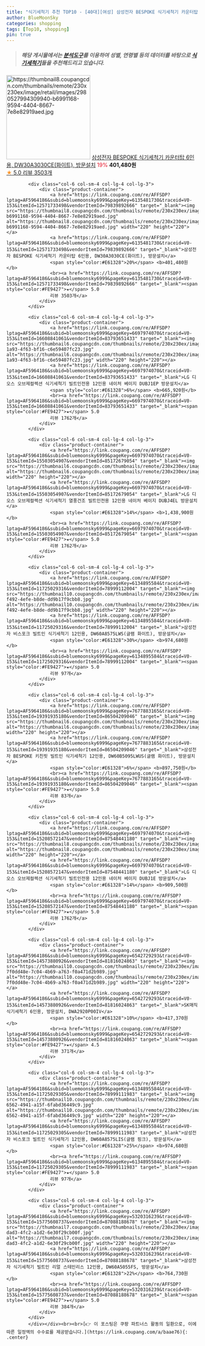 ```yaml
---
title: "식기세척기 추천 TOP10 - [40대][여성] 삼성전자 BESPOKE 식기세척기 카운터탑 6인용, DW30A3030CE(화이트), 방문설치"
author: BlueMoonSky
categories: shopping
tags: [Top10, shopping]
pin: true
---
```


> ##### 해당 게시물에서는 [**분석도구**](https://itemscout.io/)를 이용하여 **성별**, **연령별** 등의 데이터를 바탕으로 [**식기세척기**](https://link.coupang.com/a/baae76)들을 추천해드리고 있습니다.
<div class="container"><div class="row">
            <div class="col-6 col-sm-4 col-lg-4 col-lg-3">
                <div class="product-container">
                    <a href="https://link.coupang.com/re/AFFSDP?lptag=AF5964186&subid=bluemoonsky6999&pageKey=6135481730&traceid=V0-153&itemId=12571733498&vendorItemId=79839892666" target="_blank"><img src="https://thumbnail8.coupangcdn.com/thumbnails/remote/230x230ex/image/retail/images/2980527994309940-b6991168-9594-4404-8667-7e8e82919aed.jpg" alt="https://thumbnail8.coupangcdn.com/thumbnails/remote/230x230ex/image/retail/images/2980527994309940-b6991168-9594-4404-8667-7e8e82919aed.jpg" width="220" height="220"></a>
                    <a href="https://link.coupang.com/re/AFFSDP?lptag=AF5964186&subid=bluemoonsky6999&pageKey=6135481730&traceid=V0-153&itemId=12571733498&vendorItemId=79839892666" target="_blank">삼성전자 BESPOKE 식기세척기 카운터탑 6인용, DW30A3030CE(화이트), 방문설치</a>
                    <span style="color:#E61328">19%</span> <b>401,480원</b>
                    <br><a href="https://link.coupang.com/re/AFFSDP?lptag=AF5964186&subid=bluemoonsky6999&pageKey=6135481730&traceid=V0-153&itemId=12571733498&vendorItemId=79839892666" target="_blank"><span style="color:#FE9427">★</span> 5.0
                    리뷰 3503개</a>
                </div>
            </div>
            
            <div class="col-6 col-sm-4 col-lg-4 col-lg-3">
                <div class="product-container">
                    <a href="https://link.coupang.com/re/AFFSDP?lptag=AF5964186&subid=bluemoonsky6999&pageKey=6135481730&traceid=V0-153&itemId=12571733498&vendorItemId=79839892666" target="_blank"><img src="https://thumbnail8.coupangcdn.com/thumbnails/remote/230x230ex/image/retail/images/2980527994309940-b6991168-9594-4404-8667-7e8e82919aed.jpg" alt="https://thumbnail8.coupangcdn.com/thumbnails/remote/230x230ex/image/retail/images/2980527994309940-b6991168-9594-4404-8667-7e8e82919aed.jpg" width="220" height="220"></a>
                    <a href="https://link.coupang.com/re/AFFSDP?lptag=AF5964186&subid=bluemoonsky6999&pageKey=6135481730&traceid=V0-153&itemId=12571733498&vendorItemId=79839892666" target="_blank">삼성전자 BESPOKE 식기세척기 카운터탑 6인용, DW30A3030CE(화이트), 방문설치</a>
                    <span style="color:#E61328">20%</span> <b>401,480원</b>
                    <br><a href="https://link.coupang.com/re/AFFSDP?lptag=AF5964186&subid=bluemoonsky6999&pageKey=6135481730&traceid=V0-153&itemId=12571733498&vendorItemId=79839892666" target="_blank"><span style="color:#FE9427">★</span> 5.0
                    리뷰 3503개</a>
                </div>
            </div>
            
            <div class="col-6 col-sm-4 col-lg-4 col-lg-3">
                <div class="product-container">
                    <a href="https://link.coupang.com/re/AFFSDP?lptag=AF5964186&subid=bluemoonsky6999&pageKey=6697974070&traceid=V0-153&itemId=16608841061&vendorItemId=83793651433" target="_blank"><img src="https://thumbnail6.coupangcdn.com/thumbnails/remote/230x230ex/image/retail/images/2022/11/08/17/6/281b0920-1a93-4f63-bf16-c6e59407fc23.jpg" alt="https://thumbnail6.coupangcdn.com/thumbnails/remote/230x230ex/image/retail/images/2022/11/08/17/6/281b0920-1a93-4f63-bf16-c6e59407fc23.jpg" width="220" height="220"></a>
                    <a href="https://link.coupang.com/re/AFFSDP?lptag=AF5964186&subid=bluemoonsky6999&pageKey=6697974070&traceid=V0-153&itemId=16608841061&vendorItemId=83793651433" target="_blank">LG 디오스 오브제컬렉션 식기세척기 빌트인전용 12인용 네이처 베이지 DUBJ1EP 방문설치</a>
                    <span style="color:#E61328">6%</span> <b>665,920원</b>
                    <br><a href="https://link.coupang.com/re/AFFSDP?lptag=AF5964186&subid=bluemoonsky6999&pageKey=6697974070&traceid=V0-153&itemId=16608841061&vendorItemId=83793651433" target="_blank"><span style="color:#FE9427">★</span> 5.0
                    리뷰 1762개</a>
                </div>
            </div>
            
            <div class="col-6 col-sm-4 col-lg-4 col-lg-3">
                <div class="product-container">
                    <a href="https://link.coupang.com/re/AFFSDP?lptag=AF5964186&subid=bluemoonsky6999&pageKey=6697974070&traceid=V0-153&itemId=15503054907&vendorItemId=85172679054" target="_blank"><img src="https://thumbnail6.coupangcdn.com/thumbnails/remote/230x230ex/image/vendor_inventory/1af8/1168dc25aa3dd5313dac88f5a22c71e0c4f6a9f49580afb3e460fbe16881.jpg" alt="https://thumbnail6.coupangcdn.com/thumbnails/remote/230x230ex/image/vendor_inventory/1af8/1168dc25aa3dd5313dac88f5a22c71e0c4f6a9f49580afb3e460fbe16881.jpg" width="220" height="220"></a>
                    <a href="https://link.coupang.com/re/AFFSDP?lptag=AF5964186&subid=bluemoonsky6999&pageKey=6697974070&traceid=V0-153&itemId=15503054907&vendorItemId=85172679054" target="_blank">LG 디오스 오브제컬렉션 식기세척기 열풍건조 빌트인전용 12인용 네이처 베이지 DUBJ4EL 방문설치</a>
                    <span style="color:#E61328">14%</span> <b>1,438,900원</b>
                    <br><a href="https://link.coupang.com/re/AFFSDP?lptag=AF5964186&subid=bluemoonsky6999&pageKey=6697974070&traceid=V0-153&itemId=15503054907&vendorItemId=85172679054" target="_blank"><span style="color:#FE9427">★</span> 5.0
                    리뷰 1762개</a>
                </div>
            </div>
            
            <div class="col-6 col-sm-4 col-lg-4 col-lg-3">
                <div class="product-container">
                    <a href="https://link.coupang.com/re/AFFSDP?lptag=AF5964186&subid=bluemoonsky6999&pageKey=6134895584&traceid=V0-153&itemId=11725029316&vendorItemId=78999112004" target="_blank"><img src="https://thumbnail10.coupangcdn.com/thumbnails/remote/230x230ex/image/retail/images/2021/10/19/18/1/c4facf9e-f492-4efe-b8de-dd9b17f9cbb8.jpg" alt="https://thumbnail10.coupangcdn.com/thumbnails/remote/230x230ex/image/retail/images/2021/10/19/18/1/c4facf9e-f492-4efe-b8de-dd9b17f9cbb8.jpg" width="220" height="220"></a>
                    <a href="https://link.coupang.com/re/AFFSDP?lptag=AF5964186&subid=bluemoonsky6999&pageKey=6134895584&traceid=V0-153&itemId=11725029316&vendorItemId=78999112004" target="_blank">삼성전자 비스포크 빌트인 식기세척기 12인용, DW60A8575LWS(글램 화이트), 방문설치</a>
                    <span style="color:#E61328">30%</span> <b>974,680원</b>
                    <br><a href="https://link.coupang.com/re/AFFSDP?lptag=AF5964186&subid=bluemoonsky6999&pageKey=6134895584&traceid=V0-153&itemId=11725029316&vendorItemId=78999112004" target="_blank"><span style="color:#FE9427">★</span> 5.0
                    리뷰 97개</a>
                </div>
            </div>
            
            <div class="col-6 col-sm-4 col-lg-4 col-lg-3">
                <div class="product-container">
                    <a href="https://link.coupang.com/re/AFFSDP?lptag=AF5964186&subid=bluemoonsky6999&pageKey=7677883165&traceid=V0-153&itemId=19391935180&vendorItemId=86504209046" target="_blank"><img src="https://thumbnail6.coupangcdn.com/thumbnails/remote/230x230ex/image/rs_quotation_api/djqufucb/06ec9ffa62774c329df289d3b7624f7f.jpg" alt="https://thumbnail6.coupangcdn.com/thumbnails/remote/230x230ex/image/rs_quotation_api/djqufucb/06ec9ffa62774c329df289d3b7624f7f.jpg" width="220" height="220"></a>
                    <a href="https://link.coupang.com/re/AFFSDP?lptag=AF5964186&subid=bluemoonsky6999&pageKey=7677883165&traceid=V0-153&itemId=19391935180&vendorItemId=86504209046" target="_blank">삼성전자 BESPOKE 키친핏 빌트인 식기세척기 12인용, DW60B5095LWUS(글램 화이트), 방문설치</a>
                    <span style="color:#E61328">6%</span> <b>897,750원</b>
                    <br><a href="https://link.coupang.com/re/AFFSDP?lptag=AF5964186&subid=bluemoonsky6999&pageKey=7677883165&traceid=V0-153&itemId=19391935180&vendorItemId=86504209046" target="_blank"><span style="color:#FE9427">★</span> 5.0
                    리뷰 83개</a>
                </div>
            </div>
            
            <div class="col-6 col-sm-4 col-lg-4 col-lg-3">
                <div class="product-container">
                    <a href="https://link.coupang.com/re/AFFSDP?lptag=AF5964186&subid=bluemoonsky6999&pageKey=6697974070&traceid=V0-153&itemId=15208572147&vendorItemId=87548441180" target="_blank"><img src="https://thumbnail8.coupangcdn.com/thumbnails/remote/230x230ex/image/vendor_inventory/e0a8/561b9a7728f2b70bfcd2edf484149e33d5444fa3d4a7f6707c59153603ad.png" alt="https://thumbnail8.coupangcdn.com/thumbnails/remote/230x230ex/image/vendor_inventory/e0a8/561b9a7728f2b70bfcd2edf484149e33d5444fa3d4a7f6707c59153603ad.png" width="220" height="220"></a>
                    <a href="https://link.coupang.com/re/AFFSDP?lptag=AF5964186&subid=bluemoonsky6999&pageKey=6697974070&traceid=V0-153&itemId=15208572147&vendorItemId=87548441180" target="_blank">LG 디오스 오브제컬렉션 식기세척기 빌트인전용 12인용 네이처 베이지 DUBJ1E 방문설치</a>
                    <span style="color:#E61328">14%</span> <b>909,500원</b>
                    <br><a href="https://link.coupang.com/re/AFFSDP?lptag=AF5964186&subid=bluemoonsky6999&pageKey=6697974070&traceid=V0-153&itemId=15208572147&vendorItemId=87548441180" target="_blank"><span style="color:#FE9427">★</span> 5.0
                    리뷰 1762개</a>
                </div>
            </div>
            
            <div class="col-6 col-sm-4 col-lg-4 col-lg-3">
                <div class="product-container">
                    <a href="https://link.coupang.com/re/AFFSDP?lptag=AF5964186&subid=bluemoonsky6999&pageKey=6542729293&traceid=V0-153&itemId=14573880926&vendorItemId=81816024863" target="_blank"><img src="https://thumbnail10.coupangcdn.com/thumbnails/remote/230x230ex/image/retail/images/4954960985312588-7f0dd48e-7c04-4b69-a763-f0a471d2b989.jpg" alt="https://thumbnail10.coupangcdn.com/thumbnails/remote/230x230ex/image/retail/images/4954960985312588-7f0dd48e-7c04-4b69-a763-f0a471d2b989.jpg" width="220" height="220"></a>
                    <a href="https://link.coupang.com/re/AFFSDP?lptag=AF5964186&subid=bluemoonsky6999&pageKey=6542729293&traceid=V0-153&itemId=14573880926&vendorItemId=81816024863" target="_blank">SK매직 식기세척기 6인용, 방문설치, DWA2920P00IV</a>
                    <span style="color:#E61328">10%</span> <b>417,370원</b>
                    <br><a href="https://link.coupang.com/re/AFFSDP?lptag=AF5964186&subid=bluemoonsky6999&pageKey=6542729293&traceid=V0-153&itemId=14573880926&vendorItemId=81816024863" target="_blank"><span style="color:#FE9427">★</span> 4.5
                    리뷰 371개</a>
                </div>
            </div>
            
            <div class="col-6 col-sm-4 col-lg-4 col-lg-3">
                <div class="product-container">
                    <a href="https://link.coupang.com/re/AFFSDP?lptag=AF5964186&subid=bluemoonsky6999&pageKey=6134895584&traceid=V0-153&itemId=11725029305&vendorItemId=78999111983" target="_blank"><img src="https://thumbnail10.coupangcdn.com/thumbnails/remote/230x230ex/image/retail/images/2021/10/19/18/5/2aced067-6562-4941-a15f-6fabd36449c9.jpg" alt="https://thumbnail10.coupangcdn.com/thumbnails/remote/230x230ex/image/retail/images/2021/10/19/18/5/2aced067-6562-4941-a15f-6fabd36449c9.jpg" width="220" height="220"></a>
                    <a href="https://link.coupang.com/re/AFFSDP?lptag=AF5964186&subid=bluemoonsky6999&pageKey=6134895584&traceid=V0-153&itemId=11725029305&vendorItemId=78999111983" target="_blank">삼성전자 비스포크 빌트인 식기세척기 12인용, DW60A8575LIS(글램 핑크), 방문설치</a>
                    <span style="color:#E61328">25%</span> <b>974,680원</b>
                    <br><a href="https://link.coupang.com/re/AFFSDP?lptag=AF5964186&subid=bluemoonsky6999&pageKey=6134895584&traceid=V0-153&itemId=11725029305&vendorItemId=78999111983" target="_blank"><span style="color:#FE9427">★</span> 5.0
                    리뷰 97개</a>
                </div>
            </div>
            
            <div class="col-6 col-sm-4 col-lg-4 col-lg-3">
                <div class="product-container">
                    <a href="https://link.coupang.com/re/AFFSDP?lptag=AF5964186&subid=bluemoonsky6999&pageKey=5320316239&traceid=V0-153&itemId=15775608737&vendorItemId=87088188678" target="_blank"><img src="https://thumbnail7.coupangcdn.com/thumbnails/remote/230x230ex/image/retail/images/2023/09/05/15/1/a0c55a75-dad3-4fc2-a1d2-6e30f29cb00f.jpg" alt="https://thumbnail7.coupangcdn.com/thumbnails/remote/230x230ex/image/retail/images/2023/09/05/15/1/a0c55a75-dad3-4fc2-a1d2-6e30f29cb00f.jpg" width="220" height="220"></a>
                    <a href="https://link.coupang.com/re/AFFSDP?lptag=AF5964186&subid=bluemoonsky6999&pageKey=5320316239&traceid=V0-153&itemId=15775608737&vendorItemId=87088188678" target="_blank">삼성전자 식기세척기 빌트인 리얼 스테인리스 12인용, DW60A5055FS, 방문설치</a>
                    <span style="color:#E61328">22%</span> <b>764,730원</b>
                    <br><a href="https://link.coupang.com/re/AFFSDP?lptag=AF5964186&subid=bluemoonsky6999&pageKey=5320316239&traceid=V0-153&itemId=15775608737&vendorItemId=87088188678" target="_blank"><span style="color:#FE9427">★</span> 5.0
                    리뷰 384개</a>
                </div>
            </div>
            </div></div><br><br>[👉 이 포스팅은 쿠팡 파트너스 활동의 일환으로, 이에 따른 일정액의 수수료를 제공받습니다.](https://link.coupang.com/a/baae76){: .center}